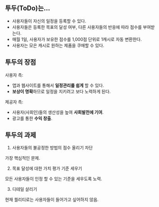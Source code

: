 ## 투두(ToDo)는...

- 사용자들이 자신의 일정을 등록할 수 있다.
- 사용자들은 등록한 목표의 달성 여부, 다른 사용자들의 반응에 따라 점수를 부여받는다.
- 매월 1일, 사용자가 보유한 점수를 1,000점 단위로 1캐시로 자동 변환한다.
- 사용자는 모은 캐시로 원하는 제품을 쿠매할 수 있다.

## 투두의 장점 

사용자 측:
- 앱과 웹사이트를 통해서 **일정관리를 쉽게** 할 수 있다.
- **보상이 명확**하므로 일정을 지키려고 보다 노력하게 된다.

제공자 측:
- 사용자(사회인)들의 생산성을 높여 **사회발전에 기여**.
- 광고를 통한 **수익 창출**.

## 투두의 과제

1. 사용자들의 불공정한 방법의 점수 올리기 차단

  가장 핵심적인 문제.

2. 목표 달성에 대한 가치 평가 기준 세우기

  모든 사용자들이 인정 할 수 있는 기준을 세우도록 노력.

3. 디테일 살리기

  현재 퀄리티로는 사용자들이 들어가고 싶어하지 않음.
